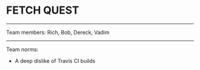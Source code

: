 # FETCH QUEST
******

Team members: Rich, Bob, Dereck, Vadim
****

Team norms:
- A deep dislike of Travis CI builds
